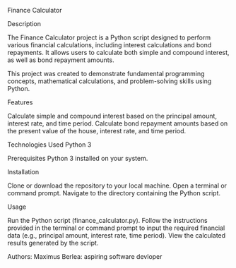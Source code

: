 Finance Calculator

Description

The Finance Calculator project is a Python script designed to perform various financial calculations, including interest calculations and bond repayments. It allows users to calculate both simple and compound interest, as well as bond repayment amounts.

This project was created to demonstrate fundamental programming concepts, mathematical calculations, and problem-solving skills using Python.

Features

Calculate simple and compound interest based on the principal amount, interest rate, and time period.
Calculate bond repayment amounts based on the present value of the house, interest rate, and time period.

Technologies Used
Python 3

Prerequisites
Python 3 installed on your system.

Installation

Clone or download the repository to your local machine.
Open a terminal or command prompt.
Navigate to the directory containing the Python script.

Usage

Run the Python script (finance_calculator.py).
Follow the instructions provided in the terminal or command prompt to input the required financial data (e.g., principal amount, interest rate, time period).
View the calculated results generated by the script.

Authors:
Maximus Berlea: aspiring software devloper
